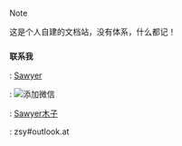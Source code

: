 > [!NOTE]
> 这是个人自建的文档站，没有体系，什么都记！

### <code>联系我</code>

<i class="fa-brands fa-qq fa-2x"></i>: [Sawyer](tencent://message/?uin=185520168&Site=&Menu=yes)

<i class="fa-brands fa-weixin fa-2x"></i>: ![添加微信](https://cdn.zsy.life/zpic/221006/db86214f32e2d.jpg#wx)

<i class="fa-brands fa-weibo fa-2x"></i>: [Sawyer木子](https://weibo.com/u/1694837532)

<i class="fa-solid fa-envelope fa-2x"></i>: zsy#outlook.at
